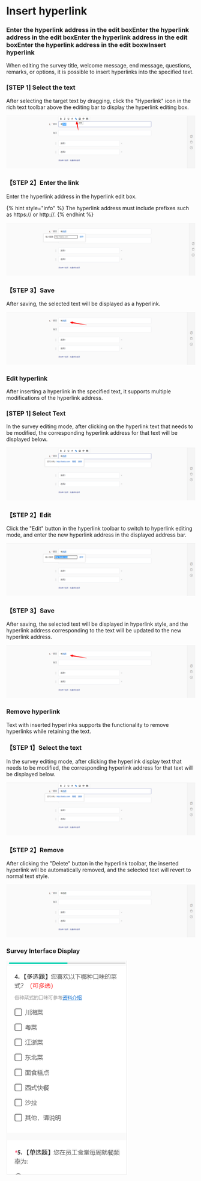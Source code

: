 # Insert hyperlink

### Enter the hyperlink address in the edit boxEnter the hyperlink address in the edit boxEnter the hyperlink address in the edit boxEnter the hyperlink address in the edit boxwInsert hyperlink

When editing the survey title, welcome message, end message, questions, remarks, or options, it is possible to insert hyperlinks into the specified text.

### \[STEP 1] Select the text

After selecting the target text by dragging, click the "Hyperlink" icon in the rich text toolbar above the editing bar to display the hyperlink editing box.

![Select target text](../../../.gitbook/assets/Snipaste_2023-10-17_11-06-20.png)



### 【STEP 2】Enter the link

Enter the hyperlink address in the hyperlink edit box.

{% hint style="info" %}
The hyperlink address must include prefixes such as https:// or http://.
{% endhint %}

![](../../../.gitbook/assets/Snipaste_2023-10-17_11-08-11.png)



### 【STEP 3】Save

After saving, the selected text will be displayed as a hyperlink.

![Display hyperlinks in edit mode](../../../.gitbook/assets/Snipaste_2023-10-17_11-08-44.png)

### Edit hyperlink

After inserting a hyperlink in the specified text, it supports multiple modifications of the hyperlink address.

### \[STEP 1] Select Text

In the survey editing mode, after clicking on the hyperlink text that needs to be modified, the corresponding hyperlink address for that text will be displayed below.

![Select the hyperlink text to be modified](../../../.gitbook/assets/Snipaste_2023-10-17_11-09-19.png)

### 【STEP 2】Edit

Click the "Edit" button in the hyperlink toolbar to switch to hyperlink editing mode, and enter the new hyperlink address in the displayed address bar.

![Switch to editing mode after clicking the hyperlink edit button.](../../../.gitbook/assets/Snipaste_2023-10-17_11-09-25.png)



### 【STEP 3】Save

After saving, the selected text will be displayed in hyperlink style, and the hyperlink address corresponding to the text will be updated to the new hyperlink address.

![Display hyperlink in edit mode](<../../../.gitbook/assets/Snipaste_2023-10-17_11-08-44 (1).png>)



### Remove hyperlink

Text with inserted hyperlinks supports the functionality to remove hyperlinks while retaining the text.

### 【STEP 1】Select the text

In the survey editing mode, after clicking the hyperlink display text that needs to be modified, the corresponding hyperlink address for that text will be displayed below.

![Select the hyperlink text to be modified](<../../../.gitbook/assets/Snipaste_2023-10-17_11-09-19 (1).png>)

### 【STEP 2】Remove

After clicking the "Delete" button in the hyperlink toolbar, the inserted hyperlink will be automatically removed, and the selected text will revert to normal text style.

![After removing the hyperlink, the text reverts to normal style.](../../../.gitbook/assets/Snipaste_2023-10-17_11-12-41.png)

### Survey Interface Display

![The survey interface displays hyperlinks.](<../../../.gitbook/assets/image (206).png>)

